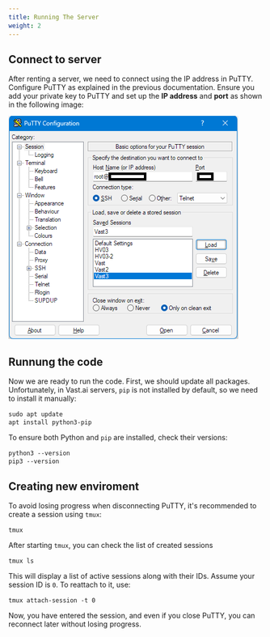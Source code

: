 ```yaml
---
title: Running The Server
weight: 2
---
```


## Connect to server

After renting a server, we need to connect using the IP address in PuTTY. Configure PuTTY as explained in the previous documentation. Ensure you add your private key to PuTTY and set up the **IP address** and **port** as shown in the following image:


![alt text](../../../assets/media/putty.png)


## Runnung the code
Now we are ready to run the code. First, we should update all packages. Unfortunately, in Vast.ai servers, `pip` is not installed by default, so we need to install it manually:


```
sudo apt update
apt install python3-pip
```
To ensure both Python and `pip` are installed, check their versions:
```
python3 --version
pip3 --version
```


## Creating new enviroment
To avoid losing progress when disconnecting PuTTY, it's recommended to create a session using `tmux`:

    tmux

After starting `tmux`, you can check the list of created sessions


    tmux ls

This will display a list of active sessions along with their IDs. Assume your session ID is `0`. To reattach to it, use:

    tmux attach-session -t 0

Now, you have entered the session, and even if you close PuTTY, you can reconnect later without losing progress.